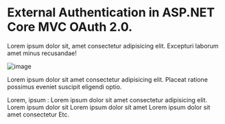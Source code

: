 # External Authentication in ASP.NET Core MVC OAuth 2.0.
Lorem ipsum dolor sit, amet consectetur adipisicing elit. Excepturi laborum amet minus recusandae!

![image](https://github.com/dave-ad/Google-Auth/assets/93749714/cd096b61-f5ff-4a16-aea8-c7ccc5138607)


Lorem ipsum dolor sit amet consectetur adipisicing elit. Placeat ratione possimus eveniet suscipit eligendi optio.

Lorem, ipsum :
Lorem ipsum dolor sit amet consectetur adipisicing elit.
Lorem ipsum dolor sit
Lorem ipsum dolor sit amet
Lorem ipsum dolor sit amet consectetur
Etc.
